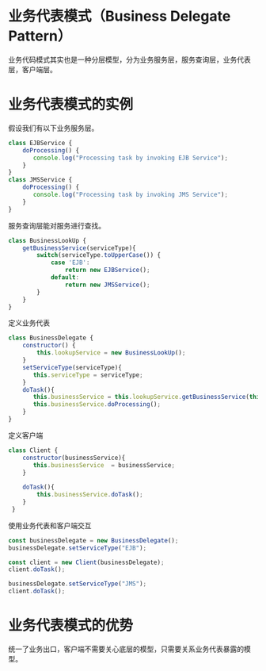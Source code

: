 # 业务代表模式（Business Delegate Pattern）
业务代码模式其实也是一种分层模型，分为业务服务层，服务查询层，业务代表层，客户端层。

# 业务代表模式的实例
假设我们有以下业务服务层。
```js
class EJBService {
    doProcessing() {
       console.log("Processing task by invoking EJB Service");
    }
}
class JMSService {
    doProcessing() {
       console.log("Processing task by invoking JMS Service");
    }
}
```
服务查询层能对服务进行查找。
```js
class BusinessLookUp {
    getBusinessService(serviceType){
        switch(serviceType.toUpperCase()) {
            case 'EJB':
                return new EJBService();
            default:
                return new JMSService();
        }
    }
}
```
定义业务代表
```js
class BusinessDelegate {
    constructor() {
        this.lookupService = new BusinessLookUp();
    }
    setServiceType(serviceType){
       this.serviceType = serviceType;
    }
    doTask(){
       this.businessService = this.lookupService.getBusinessService(this.serviceType);
       this.businessService.doProcessing();     
    }
}
```
定义客户端
```js
class Client {
    constructor(businessService){
       this.businessService  = businessService;
    }
  
    doTask(){      
        this.businessService.doTask();
    }
 }
```
使用业务代表和客户端交互
```js
const businessDelegate = new BusinessDelegate();
businessDelegate.setServiceType("EJB");

const client = new Client(businessDelegate);
client.doTask();

businessDelegate.setServiceType("JMS");
client.doTask();
```
# 业务代表模式的优势
统一了业务出口，客户端不需要关心底层的模型，只需要关系业务代表暴露的模型。